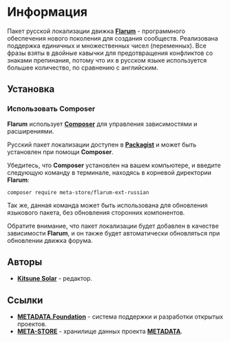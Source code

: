 # Информация

Пакет русской локализации движка [**Flarum**](https://flarum.org) - программного обеспечения нового поколения для создания сообществ. Реализована поддержка единичных и множественных чисел (переменных). Все фразы взяты в двойные кавычки для предотвращения конфликтов со знаками препинания, потому что их в русском языке используется большее количество, по сравнению с английским.

## Установка

### Использовать Composer

**Flarum** использует [**Composer**](https://getcomposer.org) для управления зависимостями и расширениями.

Русский пакет локализации доступен в [**Packagist**](https://packagist.org/packages/meta-store/flarum-ext-russian) и может быть установлен при помощи **Composer**.

Убедитесь, что **Composer** установлен на вашем компьютере, и введите следующую команду в терминале, находясь в корневой директории **Flarum**:

```
composer require meta-store/flarum-ext-russian
```

Так же, данная команда может быть использована для обновления языкового пакета, без обновления сторонних компонентов.

Обратите внимание, что пакет локализации будет добавлен в качестве зависимости **Flarum**, и он также будет автоматически обновляться при обновлении движка форума.

## Авторы

- [**Kitsune Solar**](https://kitsune.solar) - редактор.

## Ссылки

- [**METADATA.Foundation**](https://metadata.foundation) - система поддержки и разработки открытых проектов.
- [**META-STORE**](https://github.com/meta-store) - хранилище данных проекта [**METADATA**](https://metadata.foundation).
